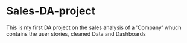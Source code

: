 # Sales-DA-project
This is my first DA project on the sales analysis of a 'Company' whuch contains the user stories, cleaned Data and Dashboards
